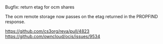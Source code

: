 Bugfix: return etag for ocm shares

The ocm remote storage now passes on the etag returned in the PROPFIND response.

https://github.com/cs3org/reva/pull/4823
https://github.com/owncloud/ocis/issues/9534
